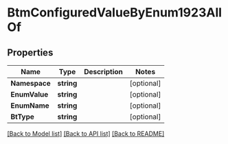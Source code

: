 # BtmConfiguredValueByEnum1923AllOf

## Properties

Name | Type | Description | Notes
------------ | ------------- | ------------- | -------------
**Namespace** | **string** |  | [optional] 
**EnumValue** | **string** |  | [optional] 
**EnumName** | **string** |  | [optional] 
**BtType** | **string** |  | [optional] 

[[Back to Model list]](../README.md#documentation-for-models) [[Back to API list]](../README.md#documentation-for-api-endpoints) [[Back to README]](../README.md)



